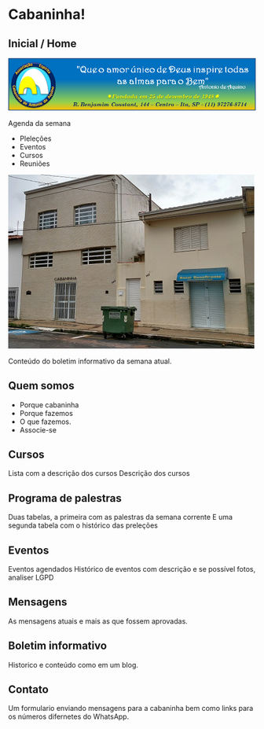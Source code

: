 # Cabaninha!

## Inicial / Home

![picture alt](banner.png "Banner")

Agenda da semana
* Pleleções
* Eventos
* Cursos
* Reuniões

![picture alt](fachada.jpg "Fachada")

Conteúdo do boletim informativo da semana atual.

## Quem somos

* Porque cabaninha
* Porque fazemos
* O que fazemos.
* Associe-se

## Cursos

Lista com a descrição dos cursos
Descrição dos cursos

## Programa de palestras

Duas tabelas, a primeira com as palestras da semana corrente
E uma segunda tabela com o histórico das preleções

## Eventos

Eventos agendados
Histórico de eventos com descrição e se possível fotos, analiser LGPD

## Mensagens

As mensagens atuais e mais as que fossem aprovadas.

## Boletim informativo

Historico e conteúdo como em um blog.

## Contato

Um formulario enviando mensagens para a cabaninha bem como links para os números difernetes do WhatsApp.


